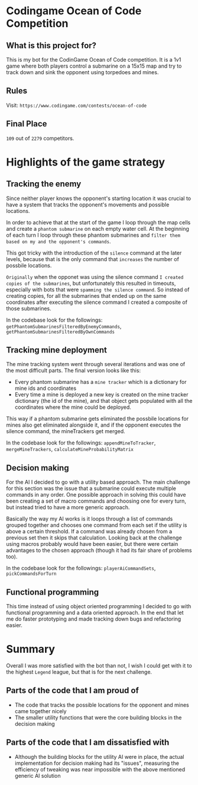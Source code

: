 # Codingame Ocean of Code Competition

## What is this project for?

This is my bot for the CodinGame Ocean of Code competition. It is a 1v1 game where both players control a submarine on a 15x15 map and try to track down and sink the opponent using torpedoes and mines.

## Rules

Visit: `https://www.codingame.com/contests/ocean-of-code`

## Final Place

`109` out of `2279` competitors.

# Highlights of the game strategy

## Tracking the enemy

Since neither player knows the opponent's starting location it was crucial to have a system that tracks the opponent's movements and possible locations.

In order to achieve that at the start of the game I loop through the map cells and create a `phantom submarine` on each empty water cell. At the beginning of each turn I loop through these phantom submarines and `filter them based on my and the opponent's commands`.

This got tricky with the introduction of the `silence` command at the later levels, because that is the only command that `increases` the number of possbile locations.

`Originally` when the opponet was using the silence command `I created copies of the submarines`, but unfortunately this resulted in timeouts, especially with bots that were `spamming the silence command`. So instead of creating copies, for all the submarines that ended up on the same coordinates after executing the silence command I created a composite of those submarines.

In the codebase look for the followings: `getPhantomSubmarinesFilteredByEnemyCommands`, `getPhantomSubmarinesFilteredByOwnCommands`

## Tracking mine deployment

The mine tracking system went through several iterations and was one of the most difficult parts. The final version looks like this:

- Every phantom submarine has a `mine tracker` which is a dictionary for mine ids and coordinates
- Every time a mine is deployed a new key is created on the mine tracker dictionary (the id of the mine), and that object gets populated with all the coordinates where the mine could be deployed.

This way if a phantom submarine gets eliminated the possbile locations for mines also get eliminated alongside it, and if the opponent executes the silence command, the mineTrackers get merged.

In the codebase look for the followings: `appendMineToTracker`, `mergeMineTrackers`, `calculateMineProbabilityMatrix`

## Decision making

For the AI I decided to go with a utility based approach. The main challenge for this section was the issue that a submarine could execute multiple commands in any order. One possible approach in solving this could have been creating a set of macro commands and choosing one for every turn, but instead tried to have a more generic approach.

Basically the way my AI works is it loops through a list of commands grouped together and chooses one command from each set if the utility is above a certain threshold. If a command was already chosen from a previous set then it skips that calculation. Looking back at the challenge using macros probably would have been easier, but there were certain advantages to the chosen approach (though it had its fair share of problems too).

In the codebase look for the followings: `playerAiCommandSets`, `pickCommandsForTurn`

## Functional programming

This time instead of using object oriented programming I decided to go with functional programming and a data oriented approach. In the end that let me do faster prototyping and made tracking down bugs and refactoring easier.

# Summary

Overall I was more satisfied with the bot than not, I wish I could get with it to the highest `Legend` league, but that is for the next challenge.

## Parts of the code that I am proud of

- The code that tracks the possible locations for the opponent and mines came together nicely
- The smaller utility functions that were the core building blocks in the decision making

## Parts of the code that I am dissatisfied with

- Although the building blocks for the utility AI were in place, the actual implementation for decision making had its "issues", measuring the efficiency of tweaking was near impossible with the above mentioned generic AI solution
